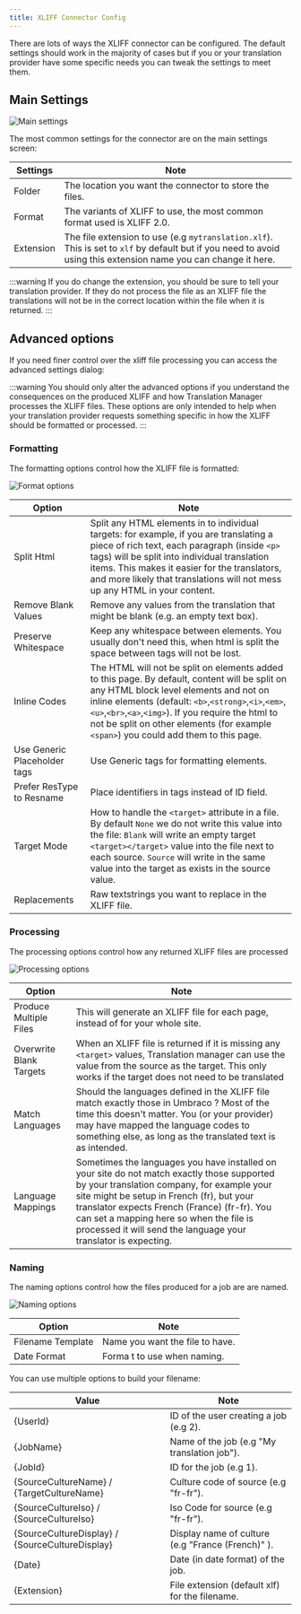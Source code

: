 ```yaml
---
title: XLIFF Connector Config
---
```


There are lots of ways the XLIFF connector can be configured. The default settings should work in the majority of cases but if you or your translation provider have some specific needs you can tweak the settings to meet them.

## Main Settings

![Main settings](XliffMain.png)

The most common settings for the connector are on the main settings screen: 

|Settings | Note | 
|---| --- | 
| Folder | The location you want the connector to store the files. | 
| Format | The variants of XLIFF to use, the most common format used is XLIFF 2.0. |
| Extension | The file extension to use (e.g `mytranslation.xlf`). This is set to `xlf` by default but if you need to avoid using this extension name you can change it here.

:::warning
If you do change the extension, you should be sure to tell your translation provider. If they do not process the file as an XLIFF file the translations will not be in the correct location within the file when it is returned.
:::


## Advanced options
If you need finer control over the xliff file processing you can access the advanced settings dialog: 

:::warning
You should only alter the advanced options if you understand the consequences on the produced XLIFF and how Translation Manager processes the XLIFF files. These options are only intended to help when your translation provider requests something specific in how the XLIFF should be formatted or processed.
:::

### Formatting

The formatting options control how the XLIFF file is formatted:

![Format options](options_format.png)

| Option | Note | 
| - | - |
| Split Html | Split any HTML elements in to individual targets: for example, if you are translating a piece of rich text, each paragraph (inside `<p>` tags) will be split into individual translation items. This makes it easier for the translators, and more likely that translations will not mess up any HTML in your content. | 
| Remove Blank Values | Remove any values from the translation that might be blank (e.g. an empty text box).
| Preserve Whitespace | Keep any whitespace between elements. You usually don't need this, when html is split the space between tags will not be lost.
| Inline Codes | The HTML will not be split on elements added to this page. By default, content will be split on any HTML block level elements and not on inline elements (default: `<b>`,`<strong>`,`<i>`,`<em>`,`<u>`,`<br>`,`<a>`,`<img>`). If you require the html to not be split on other elements (for example `<span>`) you could add them to this page.
| Use Generic Placeholder tags | Use Generic tags for formatting elements.
| Prefer ResType to Resname | Place identifiers in tags instead of ID field.
| Target Mode | How to handle the `<target>` attribute in a file. By default `None` we do not write this value into the file: `Blank` will write an empty target `<target></target>` value into the file next to each source. `Source` will write in the same value into the target as exists in the source value.
| Replacements | Raw textstrings you want to replace in the XLIFF file.

### Processing

The processing options control how any returned XLIFF files are processed

![Processing options](XliffProcess.png)

| Option | Note | 
| - | - |
|Produce Multiple Files| This will generate an XLIFF file for each page, instead of for your whole site.
| Overwrite Blank Targets | When an XLIFF file is returned if it is missing any `<target>` values, Translation manager can use the value from the source as the target. This only works if the target does not need to be translated
| Match Languages |  Should the languages defined in the XLIFF file match exactly those in Umbraco ? Most of the time this doesn't matter. You (or your provider) may have mapped the language codes to something else, as long as the translated text is as intended.
| Language Mappings | Sometimes the languages you have installed on your site do not match exactly those supported by your translation company, for example your site might be setup in French (fr), but your translator expects French (France) (fr-fr). You can set a mapping here so when the file is processed it will send the language your translator is expecting. 


### Naming 

The naming options control how the files produced for a job are are named.

![Naming options](options_name.png)

| Option | Note 
| - | - | 
| Filename Template | Name you want the file to have.
| Date Format | Forma  t to use when naming. 

You can use multiple options to build your filename: 

| Value | Note | 
| - | - | 
| \{UserId\} | ID of the user creating a job (e.g 2).
| \{JobName\} | Name of the job (e.g "My translation job").
| \{JobId\} | ID for the job (e.g 1).
| \{SourceCultureName\} / \{TargetCultureName\} | Culture code of source (e.g "fr-fr").
| \{SourceCultureIso\} / \{SourceCultureIso\} | Iso Code for source (e.g "fr-fr").
| \{SourceCultureDisplay\} / \{SourceCultureDisplay\} | Display name of culture (e.g "France (French)" ).
| \{Date\} | Date (in date format) of the job.
| \{Extension\} | File extension (default xlf) for the filename.